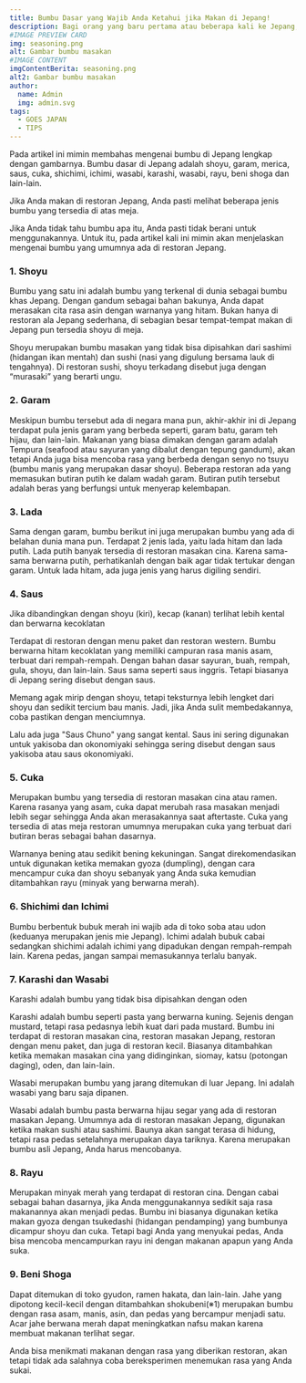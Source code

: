 ```yaml
---
title: Bumbu Dasar yang Wajib Anda Ketahui jika Makan di Jepang!
description: Bagi orang yang baru pertama atau beberapa kali ke Jepang, budaya dan masyarakat Jepang sangatlah mengejutkan. Oleh karena itu, kali ini mimin akan membahas 15 hal yang harus diketahui sebelum berwisata ke Jepang agar perjalanan Anda menjadi menyenangkan dan terhindar dari masalah.
#IMAGE PREVIEW CARD
img: seasoning.png
alt: Gambar bumbu masakan
#IMAGE CONTENT
imgContentBerita: seasoning.png
alt2: Gambar bumbu masakan
author:
  name: Admin
  img: admin.svg
tags:
  - GOES JAPAN
  - TIPS
---
```


Pada artikel ini mimin membahas mengenai bumbu di Jepang lengkap dengan gambarnya. Bumbu dasar di Jepang adalah shoyu, garam, merica, saus, cuka, shichimi, ichimi, wasabi, karashi, wasabi, rayu, beni shoga dan lain-lain.

Jika Anda makan di restoran Jepang, Anda pasti melihat beberapa jenis bumbu yang tersedia di atas meja.

Jika Anda tidak tahu bumbu apa itu, Anda pasti tidak berani untuk menggunakannya.
Untuk itu, pada artikel kali ini mimin akan menjelaskan mengenai bumbu yang umumnya ada di restoran Jepang.

### 1. Shoyu

<div class="my-5 hero__img">
  <v-img class="rounded-lg" src="https://content.fun-japan.jp/renewal-prod/cms/articles/content/ce3a3304bc1fffb4e08b6dbeba93588352d7407d.jpg" alt="shoyu"></v-img>
</div>

Bumbu yang satu ini adalah bumbu yang terkenal di dunia sebagai bumbu khas Jepang. Dengan gandum sebagai bahan bakunya, Anda dapat merasakan cita rasa asin dengan warnanya yang hitam. Bukan hanya di restoran ala Jepang sederhana, di sebagian besar tempat-tempat makan di Jepang pun tersedia shoyu di meja.

Shoyu merupakan bumbu masakan yang tidak bisa dipisahkan dari sashimi (hidangan ikan mentah) dan sushi (nasi yang digulung bersama lauk di tengahnya). Di restoran sushi, shoyu terkadang disebut juga dengan “murasaki” yang berarti ungu.

### 2. Garam

<div class="my-5 hero__img">
  <v-img class="rounded-lg" src="https://cdn0-production-images-kly.akamaized.net/JnwgDPTdJ4__1BOGe9My4O1IrvE=/640x360/smart/filters:quality(75):strip_icc():format(jpeg)/kly-media-production/medias/2856387/original/099852800_1563416105-iStock-1051727580.jpg" alt="garam"></v-img>
</div>

Meskipun bumbu tersebut ada di negara mana pun, akhir-akhir ini di Jepang terdapat pula jenis garam yang berbeda seperti, garam batu, garam teh hijau, dan lain-lain. Makanan yang biasa dimakan dengan garam adalah Tempura (seafood atau sayuran yang dibalut dengan tepung gandum), akan tetapi Anda juga bisa mencoba rasa yang berbeda dengan senyo no tsuyu (bumbu manis yang merupakan dasar shoyu).
Beberapa restoran ada yang memasukan butiran putih ke dalam wadah garam. Butiran putih tersebut adalah beras yang berfungsi untuk menyerap kelembapan.

### 3. Lada

Sama dengan garam, bumbu berikut ini juga merupakan bumbu yang ada di belahan dunia mana pun. Terdapat 2 jenis lada, yaitu lada hitam dan lada putih. Lada putih banyak tersedia di restoran masakan cina. Karena sama-sama berwarna putih, perhatikanlah dengan baik agar tidak tertukar dengan garam. Untuk lada hitam, ada juga jenis yang harus digiling sendiri.

### 4. Saus

<div class="my-5 hero__img">
  <v-img class="rounded-lg" src="https://resources.matcha-jp.com/archive_files/jp/2016/01/jword_tyomiryo_20160118c-700x466.jpg
" alt="garam"></v-img>
</div>

Jika dibandingkan dengan shoyu (kiri), kecap (kanan) terlihat lebih kental dan berwarna kecoklatan

Terdapat di restoran dengan menu paket dan restoran western. Bumbu berwarna hitam kecoklatan yang memiliki campuran rasa manis asam, terbuat dari rempah-rempah. Dengan bahan dasar sayuran, buah, rempah, gula, shoyu, dan lain-lain. Saus sama seperti saus inggris. Tetapi biasanya di Jepang sering disebut dengan saus.

Memang agak mirip dengan shoyu, tetapi teksturnya lebih lengket dari shoyu dan sedikit tercium bau manis. Jadi, jika Anda sulit membedakannya, coba pastikan dengan menciumnya.

Lalu ada juga "Saus Chuno" yang sangat kental. Saus ini sering digunakan untuk yakisoba dan okonomiyaki sehingga sering disebut dengan saus yakisoba atau saus okonomiyaki.

### 5. Cuka

Merupakan bumbu yang tersedia di restoran masakan cina atau ramen. Karena rasanya yang asam, cuka dapat merubah rasa masakan menjadi lebih segar sehingga Anda akan merasakannya saat aftertaste. Cuka yang tersedia di atas meja restoran umumnya merupakan cuka yang terbuat dari butiran beras sebagai bahan dasarnya.

Warnanya bening atau sedikit bening kekuningan. Sangat direkomendasikan untuk digunakan ketika memakan gyoza (dumpling), dengan cara mencampur cuka dan shoyu sebanyak yang Anda suka kemudian ditambahkan rayu (minyak yang berwarna merah).

### 6. Shichimi dan Ichimi

<div class="my-5 hero__img">
  <v-img class="rounded-lg" src="https://www.japanesefoodguide.com/wp-content/uploads/2021/06/shichimi-togarashi-japan-1024x683.jpg.webp
" alt="shicimi"></v-img>
</div>

Bumbu berbentuk bubuk merah ini wajib ada di toko soba atau udon (keduanya merupakan jenis mie Jepang). Ichimi adalah bubuk cabai sedangkan shichimi adalah ichimi yang dipadukan dengan rempah-rempah lain. Karena pedas, jangan sampai memasukannya terlalu banyak.

### 7. Karashi dan Wasabi

<div class="my-5 hero__img">
  <v-img class="rounded-lg" src="https://asset.kompas.com/crops/ymY8i6zfvGYCwUdJ05EiOQFbEes=/0x24:1000x691/750x500/data/photo/2018/02/18/1265482732.jpg" alt="wasabi"></v-img>
</div>

Karashi adalah bumbu yang tidak bisa dipisahkan dengan oden

Karashi adalah bumbu seperti pasta yang berwarna kuning. Sejenis dengan mustard, tetapi rasa pedasnya lebih kuat dari pada mustard. Bumbu ini terdapat di restoran masakan cina, restoran masakan Jepang, restoran dengan menu paket, dan juga di restoran kecil. Biasanya ditambahkan ketika memakan masakan cina yang didinginkan, siomay, katsu (potongan daging), oden, dan lain-lain.

Wasabi merupakan bumbu yang jarang ditemukan di luar Jepang. Ini adalah wasabi yang baru saja dipanen.

Wasabi adalah bumbu pasta berwarna hijau segar yang ada di restoran masakan Jepang. Umumnya ada di restoran masakan Jepang, digunakan ketika makan sushi atau sashimi. Baunya akan sangat terasa di hidung, tetapi rasa pedas setelahnya merupakan daya tariknya. Karena merupakan bumbu asli Jepang, Anda harus mencobanya.

### 8. Rayu

<div class="my-5 hero__img">
  <v-img class="rounded-lg" src="https://www.wandercooks.com/wp-content/uploads/2020/12/japanese-rayu-chilli-oil-la-yu-ft-1.jpg" alt="rayu"></v-img>
</div>

Merupakan minyak merah yang terdapat di restoran cina. Dengan cabai sebagai bahan dasarnya, jika Anda menggunakannya sedikit saja rasa makanannya akan menjadi pedas. Bumbu ini biasanya digunakan ketika makan gyoza dengan tsukedashi (hidangan pendamping) yang bumbunya dicampur shoyu dan cuka. Tetapi bagi Anda yang menyukai pedas, Anda bisa mencoba mencampurkan rayu ini dengan makanan apapun yang Anda suka.

### 9. Beni Shoga

<div class="my-5 hero__img">
  <v-img class="rounded-lg" src="https://cf.shopee.co.id/file/9ef5e6ab7135eb3ce6191e856b0f8d75"></v-img>
</div>

Dapat ditemukan di toko gyudon, ramen hakata, dan lain-lain. Jahe yang dipotong kecil-kecil dengan ditambahkan shokubeni(※1) merupakan bumbu dengan rasa asam, manis, asin, dan pedas yang bercampur menjadi satu. Acar jahe berwana merah dapat meningkatkan nafsu makan karena membuat makanan terlihat segar.

Anda bisa menikmati makanan dengan rasa yang diberikan restoran, akan tetapi tidak ada salahnya coba bereksperimen menemukan rasa yang Anda sukai.
